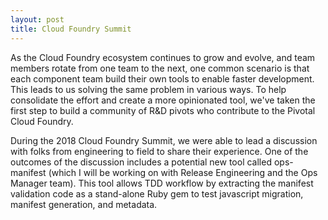 ```yaml
---
layout: post
title: Cloud Foundry Summit
---
```


As the Cloud Foundry ecosystem continues to grow and evolve, and team members rotate from one team to the next, one common scenario is that each component team build their own tools to enable faster development.  This leads to us solving the same problem in various ways.  To help consolidate the effort and create a more opinionated tool, we've taken the first step to build a community of R&D pivots who contribute to the Pivotal Cloud Foundry.

During the 2018 Cloud Foundry Summit, we were able to lead a discussion with folks from engineering to field to share their experience.  One of the outcomes of the discussion includes a potential new tool called ops-manifest  (which I will be working on with Release Engineering and the Ops Manager team).  This tool allows TDD workflow by extracting the manifest validation code as a stand-alone Ruby gem to test javascript migration, manifest generation, and metadata.

